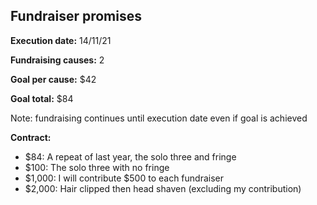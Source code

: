 ## Fundraiser promises

**Execution date:** 14/11/21

**Fundraising causes:** 2

**Goal per cause:** $42

**Goal total:** $84

Note: fundraising continues until execution date even if goal is achieved

**Contract:** 

- $84: A repeat of last year, the solo three and fringe
- $100: The solo three with no fringe
- $1,000: I will contribute $500 to each fundraiser
- $2,000: Hair clipped then head shaven (excluding my contribution)
